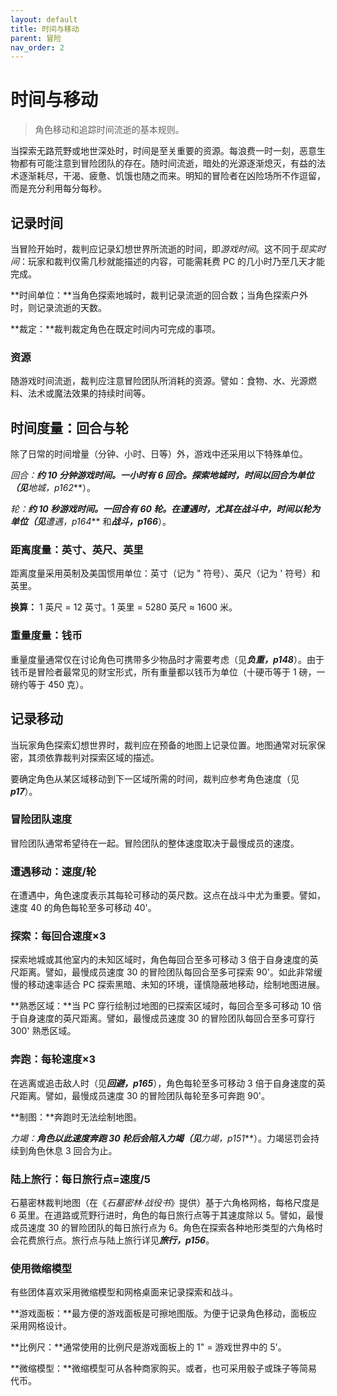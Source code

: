 ```yaml
---
layout: default
title: 时间与移动
parent: 冒险
nav_order: 2
---
```


# 时间与移动

> 角色移动和追踪时间流逝的基本规则。

当探索无路荒野或地世深处时，时间是至关重要的资源。每浪费一时一刻，恶意生物都有可能注意到冒险团队的存在。随时间流逝，暗处的光源逐渐熄灭，有益的法术逐渐耗尽，干渴、疲惫、饥饿也随之而来。明知的冒险者在凶险场所不作逗留，而是充分利用每分每秒。

## 记录时间

当冒险开始时，裁判应记录幻想世界所流逝的时间，即*游戏时间*。这不同于*现实时间*：玩家和裁判仅需几秒就能描述的内容，可能需耗费 PC 的几小时乃至几天才能完成。

**时间单位：**当角色探索地城时，裁判记录流逝的回合数；当角色探索户外时，则记录流逝的天数。

**裁定：**裁判裁定角色在既定时间内可完成的事项。

### 资源

随游戏时间流逝，裁判应注意冒险团队所消耗的资源。譬如：食物、水、光源燃料、法术或魔法效果的持续时间等。

## 时间度量：回合与轮

除了日常的时间增量（分钟、小时、日等）外，游戏中还采用以下特殊单位。

**回合：**约 10 分钟游戏时间。一小时有 6 回合。探索地城时，时间以回合为单位（见***地城，p162***）。

**轮：**约 10 秒游戏时间。一回合有 60 轮。在遭遇时，尤其在战斗中，时间以轮为单位（见***遭遇，p164*** 和***战斗，p166***）。

### 距离度量：英寸、英尺、英里

距离度量采用英制及美国惯用单位：英寸（记为 " 符号）、英尺（记为 ' 符号）和英里。

**换算：** 1 英尺 = 12 英寸。1 英里 = 5280 英尺 ≈ 1600 米。

### 重量度量：钱币

重量度量通常仅在讨论角色可携带多少物品时才需要考虑（见***负重，p148***）。由于钱币是冒险者最常见的财宝形式，所有重量都以钱币为单位（十硬币等于 1 磅，一磅约等于 450 克）。

## 记录移动

当玩家角色探索幻想世界时，裁判应在预备的地图上记录位置。地图通常对玩家保密，其须依靠裁判对探索区域的描述。

要确定角色从某区域移动到下一区域所需的时间，裁判应参考角色速度（见 ***p17***）。

### 冒险团队速度

冒险团队通常希望待在一起。冒险团队的整体速度取决于最慢成员的速度。

### 遭遇移动：速度/轮

在遭遇中，角色速度表示其每轮可移动的英尺数。这点在战斗中尤为重要。譬如，速度 40 的角色每轮至多可移动 40'。

### 探索：每回合速度×3

探索地城或其他室内的未知区域时，角色每回合至多可移动 3 倍于自身速度的英尺距离。譬如，最慢成员速度 30 的冒险团队每回合至多可探索 90'。如此非常缓慢的移动速率适合 PC 探索黑暗、未知的环境，谨慎隐蔽地移动，绘制地图进展。

**熟悉区域：**当 PC 穿行绘制过地图的已探索区域时，每回合至多可移动 10 倍于自身速度的英尺距离。譬如，最慢成员速度 30 的冒险团队每回合至多可穿行 300' 熟悉区域。

### 奔跑：每轮速度×3

在逃离或追击敌人时（见***回避，p165***），角色每轮至多可移动 3 倍于自身速度的英尺距离。譬如，最慢成员速度 30 的冒险团队每轮至多可奔跑 90'。

**制图：**奔跑时无法绘制地图。

**力竭：**角色以此速度奔跑 30 轮后会陷入力竭（见***力竭，p151***）。力竭惩罚会持续到角色休息 3 回合为止。

### 陆上旅行：每日旅行点=速度/5

石墓密林裁判地图（在《*石墓密林·战役书*》提供）基于六角格网格，每格尺度是 6 英里。在道路或荒野行进时，角色的每日旅行点等于其速度除以 5。譬如，最慢成员速度 30 的冒险团队的每日旅行点为 6。角色在探索各种地形类型的六角格时会花费旅行点。旅行点与陆上旅行详见***旅行，p156***。

### 使用微缩模型

有些团体喜欢采用微缩模型和网格桌面来记录探索和战斗。

**游戏面板：**最方便的游戏面板是可擦地图版。为便于记录角色移动，面板应采用网格设计。

**比例尺：**通常使用的比例尺是游戏面板上的 1" = 游戏世界中的 5'。

**微缩模型：**微缩模型可从各种商家购买。或者，也可采用骰子或珠子等简易代币。
